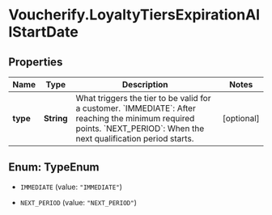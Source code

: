 # Voucherify.LoyaltyTiersExpirationAllStartDate

## Properties

Name | Type | Description | Notes
------------ | ------------- | ------------- | -------------
**type** | **String** | What triggers the tier to be valid for a customer.     &#x60;IMMEDIATE&#x60;: After reaching the minimum required points.  &#x60;NEXT_PERIOD&#x60;: When the next qualification period starts. | [optional] 



## Enum: TypeEnum


* `IMMEDIATE` (value: `"IMMEDIATE"`)

* `NEXT_PERIOD` (value: `"NEXT_PERIOD"`)




